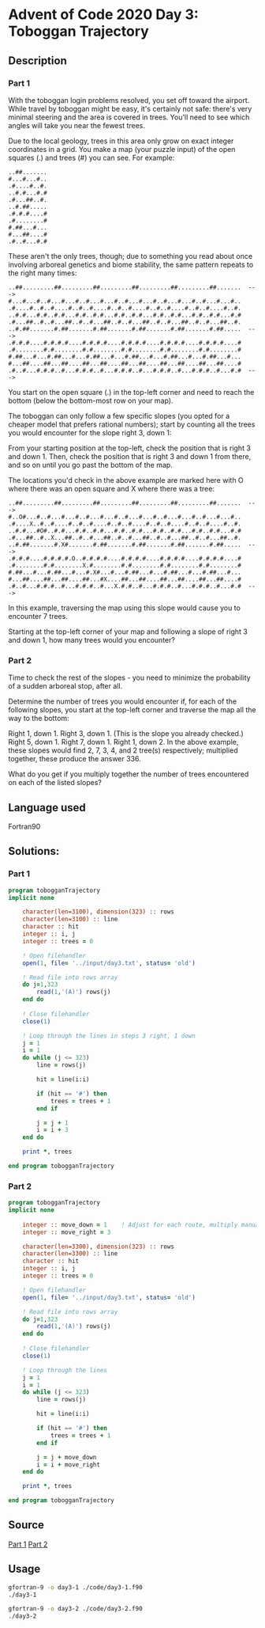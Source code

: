 # Advent of Code 2020 Day 3: Toboggan Trajectory 
## Description
### Part 1
With the toboggan login problems resolved, you set off toward the airport. While travel by toboggan might be easy, it's certainly not safe: there's very minimal steering and the area is covered in trees. You'll need to see which angles will take you near the fewest trees.

Due to the local geology, trees in this area only grow on exact integer coordinates in a grid. You make a map (your puzzle input) of the open squares (.) and trees (#) you can see. For example:
```
..##.......
#...#...#..
.#....#..#.
..#.#...#.#
.#...##..#.
..#.##.....
.#.#.#....#
.#........#
#.##...#...
#...##....#
.#..#...#.#
```
These aren't the only trees, though; due to something you read about once involving arboreal genetics and biome stability, the same pattern repeats to the right many times:
```
..##.........##.........##.........##.........##.........##.......  --->
#...#...#..#...#...#..#...#...#..#...#...#..#...#...#..#...#...#..
.#....#..#..#....#..#..#....#..#..#....#..#..#....#..#..#....#..#.
..#.#...#.#..#.#...#.#..#.#...#.#..#.#...#.#..#.#...#.#..#.#...#.#
.#...##..#..#...##..#..#...##..#..#...##..#..#...##..#..#...##..#.
..#.##.......#.##.......#.##.......#.##.......#.##.......#.##.....  --->
.#.#.#....#.#.#.#....#.#.#.#....#.#.#.#....#.#.#.#....#.#.#.#....#
.#........#.#........#.#........#.#........#.#........#.#........#
#.##...#...#.##...#...#.##...#...#.##...#...#.##...#...#.##...#...
#...##....##...##....##...##....##...##....##...##....##...##....#
.#..#...#.#.#..#...#.#.#..#...#.#.#..#...#.#.#..#...#.#.#..#...#.#  --->
```
You start on the open square (.) in the top-left corner and need to reach the bottom (below the bottom-most row on your map).

The toboggan can only follow a few specific slopes (you opted for a cheaper model that prefers rational numbers); start by counting all the trees you would encounter for the slope right 3, down 1:

From your starting position at the top-left, check the position that is right 3 and down 1. Then, check the position that is right 3 and down 1 from there, and so on until you go past the bottom of the map.

The locations you'd check in the above example are marked here with O where there was an open square and X where there was a tree:
```
..##.........##.........##.........##.........##.........##.......  --->
#..O#...#..#...#...#..#...#...#..#...#...#..#...#...#..#...#...#..
.#....X..#..#....#..#..#....#..#..#....#..#..#....#..#..#....#..#.
..#.#...#O#..#.#...#.#..#.#...#.#..#.#...#.#..#.#...#.#..#.#...#.#
.#...##..#..X...##..#..#...##..#..#...##..#..#...##..#..#...##..#.
..#.##.......#.X#.......#.##.......#.##.......#.##.......#.##.....  --->
.#.#.#....#.#.#.#.O..#.#.#.#....#.#.#.#....#.#.#.#....#.#.#.#....#
.#........#.#........X.#........#.#........#.#........#.#........#
#.##...#...#.##...#...#.X#...#...#.##...#...#.##...#...#.##...#...
#...##....##...##....##...#X....##...##....##...##....##...##....#
.#..#...#.#.#..#...#.#.#..#...X.#.#..#...#.#.#..#...#.#.#..#...#.#  --->
```
In this example, traversing the map using this slope would cause you to encounter 7 trees.

Starting at the top-left corner of your map and following a slope of right 3 and down 1, how many trees would you encounter?

### Part 2
Time to check the rest of the slopes - you need to minimize the probability of a sudden arboreal stop, after all.

Determine the number of trees you would encounter if, for each of the following slopes, you start at the top-left corner and traverse the map all the way to the bottom:

Right 1, down 1.
Right 3, down 1. (This is the slope you already checked.)
Right 5, down 1.
Right 7, down 1.
Right 1, down 2.
In the above example, these slopes would find 2, 7, 3, 4, and 2 tree(s) respectively; multiplied together, these produce the answer 336.

What do you get if you multiply together the number of trees encountered on each of the listed slopes?

## Language used
Fortran90

## Solutions:
### Part 1
```fortran
program tobogganTrajectory
implicit none

    character(len=3100), dimension(323) :: rows
    character(len=3100) :: line
    character :: hit
    integer :: i, j
    integer :: trees = 0

    ! Open filehandler
    open(1, file= '../input/day3.txt', status= 'old')

    ! Read file into rows array
    do j=1,323
        read(1,'(A)') rows(j)
    end do
    
    ! Close filehandler
    close(1)

    ! Loop through the lines in steps 3 right, 1 down
    j = 1
    i = 1
    do while (j <= 323)
        line = rows(j)

        hit = line(i:i)

        if (hit == '#') then
            trees = trees + 1
        end if

        j = j + 1
        i = i + 3
    end do

    print *, trees

end program tobogganTrajectory
```

### Part 2
```fortran
program tobogganTrajectory
implicit none
    
    integer :: move_down = 1    ! Adjust for each route, multiply manually afterwards
    integer :: move_right = 3

    character(len=3300), dimension(323) :: rows
    character(len=3300) :: line
    character :: hit
    integer :: i, j
    integer :: trees = 0

    ! Open filehandler
    open(1, file= '../input/day3.txt', status= 'old')

    ! Read file into rows array
    do j=1,323
        read(1,'(A)') rows(j)
    end do
    
    ! Close filehandler
    close(1)

    ! Loop through the lines
    j = 1
    i = 1
    do while (j <= 323)
        line = rows(j)

        hit = line(i:i)

        if (hit == '#') then
            trees = trees + 1
        end if

        j = j + move_down
        i = i + move_right
    end do

    print *, trees

end program tobogganTrajectory
```

## Source
[Part 1](./code/day3-1.f90)
[Part 2](./code/day3-2.f90)

## Usage
```bash
gfortran-9 -o day3-1 ./code/day3-1.f90
./day3-1

gfortran-9 -o day3-2 ./code/day3-2.f90
./day3-2
```

